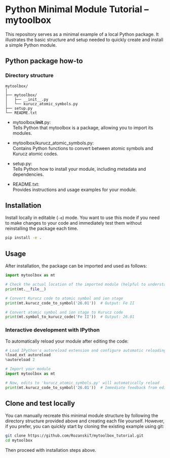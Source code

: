 # Python Minimal Module Tutorial – mytoolbox

This repository serves as a minimal example of a local Python package. It illustrates the basic structure and setup needed to quickly create and install a simple Python module.

## Python package how-to

### Directory structure

```plaintext
mytoolbox/
│
├── mytoolbox/
│   ├── __init__.py
│   └── kurucz_atomic_symbols.py
├── setup.py
└── README.txt
```

- mytoolbox/__init__.py:  
  Tells Python that mytoolbox is a package, allowing you to import its modules.

- mytoolbox/kurucz_atomic_symbols.py:  
  Contains Python functions to convert between atomic symbols and Kurucz atomic codes.

- setup.py:  
  Tells Python how to install your module, including metadata and dependencies.

- README.txt:  
  Provides instructions and usage examples for your module.

## Installation

Install locally in editable (`-e`) mode. You want to use this mode if you need to make changes to your code and immediately test them without reinstalling the package each time.
```bash
pip install -e .
```

## Usage

After installation, the package can be imported and used as follows:
```python
import mytoolbox as mt

# Check the actual location of the imported module (helpful to understand effect of pip install -e)
print(mt.__file__)

# Convert Kurucz code to atomic symbol and ion stage
print(mt.kurucz_code_to_symbol('26.01'))  # Output: Fe II

# Convert atomic symbol and ion stage to Kurucz code
print(mt.symbol_to_kurucz_code('Fe II'))  # Output: 26.01
```

### Interactive development with IPython

To automatically reload your module after editing the code:

```python
# Load IPython's autoreload extension and configure automatic reloading
%load_ext autoreload
%autoreload 2

# Import your module
import mytoolbox as mt

# Now, edits to 'kurucz_atomic_symbols.py' will automatically reload
print(mt.kurucz_code_to_symbol('26.01'))  # Immediate feedback from edits
```

## Clone and test locally

You can manually recreate this minimal module structure by following the directory structure provided above and creating each file yourself. However, if you prefer, you can quickly start by cloning the existing example using git:

```bash
git clone https://github.com/RozanskiT/mytoolbox_tutorial.git
cd mytoolbox
```
Then proceed with installation steps above.